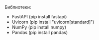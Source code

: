 Библиотеки:

- FastAPI (pip install fastapi)
- Uvicorn (pip install "uvicorn[standard]")
- NumPy (pip install numpy)
- Pandas (pip install pandas)